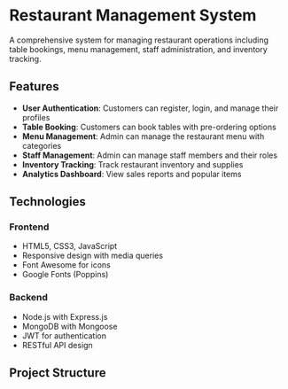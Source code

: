 # Restaurant Management System

A comprehensive system for managing restaurant operations including table bookings, menu management, staff administration, and inventory tracking.

## Features

- **User Authentication**: Customers can register, login, and manage their profiles
- **Table Booking**: Customers can book tables with pre-ordering options
- **Menu Management**: Admin can manage the restaurant menu with categories
- **Staff Management**: Admin can manage staff members and their roles
- **Inventory Tracking**: Track restaurant inventory and supplies
- **Analytics Dashboard**: View sales reports and popular items

## Technologies

### Frontend
- HTML5, CSS3, JavaScript
- Responsive design with media queries
- Font Awesome for icons
- Google Fonts (Poppins)

### Backend
- Node.js with Express.js
- MongoDB with Mongoose
- JWT for authentication
- RESTful API design

## Project Structure
